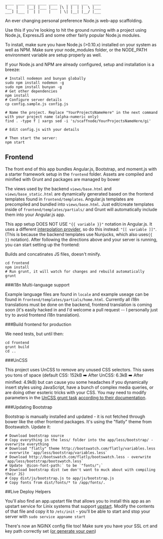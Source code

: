     ____ ____ ____ ____ ____ _  _ ____ ___  ____
    [__  |    |__| |___ |___ |\ | |  | |  \ |___
    ___] |___ |  | |    |    | \| |__| |__/ |___

An ever changing personal preference Node.js web-app scaffolding.

Use this if you're looking to hit the ground running with a project using Node.js, ExpressJS and some other fairly popular Node.js modules.

To install, make sure you have Node.js (>0.10.x) installed on your system as well as NPM. Make sure your node_modules folder, or the NODE_PATH environment variable are setup properly as well.

If your Node.js and NPM are already configured, setup and installation is a breeze:

    # Install nodemon and bunyan globally
    sudo npm install nodemon -g
    sudo npm install bunyan -g
    # Get other dependencies
    npm install
    # Configure server details
    cp config.sample.js config.js

    # Name the project. Replace "YourProjectsNameHere" in the next command with your project name (alpha-numeric only)
    find . -type f | xargs sed -i 's/scaffnode/YourProjectsNameHere/gi'

    # Edit config.js with your details

    # Then start the server:
    npm start

## Frontend

The front end of this app bundles Angular.js, Bootstrap, and moment.js with a starter framework setup in the `frontend` folder. Assets are compiled and minified with Grunt and packages are managed by bower

The views used by the backend `views/base.html` and `views/base_static.html` are dynamically generated based on the frontend templates found in `frontend/templates`. Angular.js templates are precompiled and bundled into `views/base.html`. Just edit/create templates inside of `frontend/templates/partials/` and Grunt will automatically include them into your Angular.js app.

This app setup DOES NOT USE `"{{ variable }}"` notation in Angular.js. It uses a different [interpolation provider](http://docs.angularjs.org/api/ng.$interpolateProvider), so do this instead: `"[[ variable ]]"`. (This is because the backend templates use Nunjucks, which also uses`{{ }}` notation).
After following the directions above and your server is running, you can start setting up the frontend:

Builds and concatinates JS files, doesn't minify.

    cd frontend
    npm install
    # Run grunt, it will watch for changes and rebuild automatically
    grunt

###i18n Multi-language support

Example language files are found in `locale` and example useage can be found in `frontend/templates/partials/home.html`. Currently all i18n translations must be done on the backend, frontend translation is coming soon (it's easily hacked in and I'd welcome a pull request -- I personally just try to avoid frontend i18n translation).

###Build frontend for production

We need tests, but until then:

    cd frontend
    grunt build
    cd ..

###UnCSS

This project uses UnCSS to remove any unused CSS selectors. This saves you tons of space (default CSS: 152kB :arrow_right: After UnCSS: 6.3kB :arrow_right: After minified: 4.9kB) but can cause you some headaches if you dynamically insert styles using JavaScript, have a bunch of complex media queries, or are doing other esoteric tricks with your CSS. You may need to modify parameters in the [UnCSS grunt task](https://github.com/KishCom/scaffnode/blob/master/frontend/Gruntfile.js#L163) [according to their documentation](https://github.com/addyosmani/grunt-uncss).

###Updating Bootstrap

Bootstrap is manually installed and updated - it is not fetched through bower like the other frontend packages. It's using the "flatly" theme from Bootswatch.
Update it:

    # Download bootstrap source
    # Copy everything in the less/ folder into the app/less/bootstrap/ - overwrite everything
    # Download "flatly" theme http://bootswatch.com/flatly/variables.less - overwrite `app/less/bootstrap/variables.less`
    # Download http://bootswatch.com/flatly/bootswatch.less - overwrite `app/less/bootstrap/bootswatch.less`
    # Update `@icon-font-path:` to be `"fonts/";`
    # Download bootstrap dist (we don't want to muck about with compiling their JS)
    # Copy dist/js/bootstrap.js to app/js/bootstrap.js
    # Copy fonts from dist/fonts/* to /app/fonts/.

##Live Deploy Helpers

You'll also find an app.upstart file that allows you to install this app as an upstart service for Linix systems that support [upstart](http://upstart.ubuntu.com/). Modify the contents of that file and copy it to `/etc/init` - you'll be able to start and stop your server with `sudo service appname start`

There's now an NGINX config file too! Make sure you have your SSL crt and key path correctly set ([or generate your own](https://devcenter.heroku.com/articles/ssl-certificate-self))